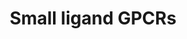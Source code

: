 ---
annotations:
- id: PW:0000125
  parent: signaling pathway
  type: Pathway Ontology
  value: G protein mediated signaling pathway
authors:
- MaintBot
- Lindarieswijk
- Khanspers
- Eweitz
description: 'G protein–coupled receptors (GPCRs) which are also known as seven-(pass)-transmembrane
  domain receptors, 7TM receptors, heptahelical receptors, serpentine receptor, and
  G protein–linked receptors (GPLR), constitute a large protein family of receptors
  that detect molecules outside the cell and activate internal signal transduction
  pathways and, ultimately, cellular responses. Coupling with G proteins, they are
  called seven-transmembrane receptors because they pass through the cell membrane
  seven times. Source: [https://en.wikipedia.org/wiki/G_protein–coupled_receptor Wikipedia]  These
  small ligand receptors are part of the Rhodopisin-like family of GPCRs. Source:
  [https://en.wikipedia.org/wiki/Rhodopsin-like_receptors Wikipedia]'
last-edited: 2021-05-15
organisms:
- Danio rerio
redirect_from:
- /index.php/Pathway:WP1317
- /instance/WP1317
revision: null
schema-jsonld:
- '@context': https://schema.org/
  '@id': https://wikipathways.github.io/pathways/WP1317.html
  '@type': Dataset
  creator:
    '@type': Organization
    name: WikiPathways
  description: 'G protein–coupled receptors (GPCRs) which are also known as seven-(pass)-transmembrane
    domain receptors, 7TM receptors, heptahelical receptors, serpentine receptor,
    and G protein–linked receptors (GPLR), constitute a large protein family of receptors
    that detect molecules outside the cell and activate internal signal transduction
    pathways and, ultimately, cellular responses. Coupling with G proteins, they are
    called seven-transmembrane receptors because they pass through the cell membrane
    seven times. Source: [https://en.wikipedia.org/wiki/G_protein–coupled_receptor
    Wikipedia]  These small ligand receptors are part of the Rhodopisin-like family
    of GPCRs. Source: [https://en.wikipedia.org/wiki/Rhodopsin-like_receptors Wikipedia]'
  keywords:
  - CNR2
  - LOC100000544
  - LOC100007027
  - LOC100007211
  - LOC561406
  - MTNR1A
  - MTNR1B
  - Mel-1C
  - PTAFR
  - PTGDR
  - PTGER1
  - PTGER2
  - PTGFR
  - cnr1
  - im:6805837
  - lpar1
  - ptger4b
  - s1pr1
  - s1pr2
  license: CC0
  name: Small ligand GPCRs
seo: CreativeWork
title: Small ligand GPCRs
wpid: WP1317
---